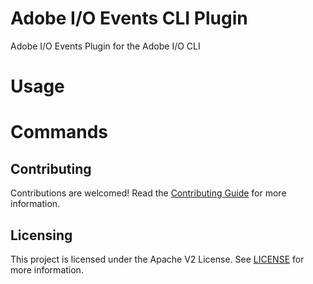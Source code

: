 # Adobe I/O Events CLI Plugin

Adobe I/O Events Plugin for the Adobe I/O CLI

<!-- toc -->
<!-- tocstop -->
# Usage
<!-- usage -->
<!-- usagestop -->
# Commands
<!-- commands -->
<!-- commandsstop -->

## Contributing

Contributions are welcomed! Read the [Contributing Guide](CONTRIBUTING.md) for more information.

## Licensing

This project is licensed under the Apache V2 License. See [LICENSE](LICENSE) for more information.
